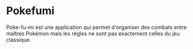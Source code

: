 # Pokefumi
Poke-fu-mi est une application qui permet d'organiser des combats entre maîtres Pokémon mais les règles ne sont pas exactement celles du jeu classique.

